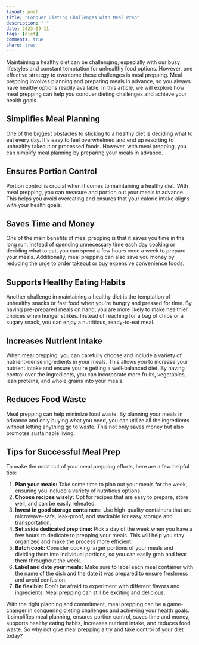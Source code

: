 ```yaml
---
layout: post
title: "Conquer Dieting Challenges with Meal Prep"
description: " "
date: 2023-09-11
tags: [diet]
comments: true
share: true
---
```


Maintaining a healthy diet can be challenging, especially with our busy lifestyles and constant temptation for unhealthy food options. However, one effective strategy to overcome these challenges is meal prepping. Meal prepping involves planning and preparing meals in advance, so you always have healthy options readily available. In this article, we will explore how meal prepping can help you conquer dieting challenges and achieve your health goals.

## Simplifies Meal Planning
One of the biggest obstacles to sticking to a healthy diet is deciding what to eat every day. It's easy to feel overwhelmed and end up resorting to unhealthy takeout or processed foods. However, with meal prepping, you can simplify meal planning by preparing your meals in advance.

## Ensures Portion Control
Portion control is crucial when it comes to maintaining a healthy diet. With meal prepping, you can measure and portion out your meals in advance. This helps you avoid overeating and ensures that your caloric intake aligns with your health goals.

## Saves Time and Money
One of the main benefits of meal prepping is that it saves you time in the long run. Instead of spending unnecessary time each day cooking or deciding what to eat, you can spend a few hours once a week to prepare your meals. Additionally, meal prepping can also save you money by reducing the urge to order takeout or buy expensive convenience foods.

## Supports Healthy Eating Habits
Another challenge in maintaining a healthy diet is the temptation of unhealthy snacks or fast food when you're hungry and pressed for time. By having pre-prepared meals on hand, you are more likely to make healthier choices when hunger strikes. Instead of reaching for a bag of chips or a sugary snack, you can enjoy a nutritious, ready-to-eat meal.

## Increases Nutrient Intake
When meal prepping, you can carefully choose and include a variety of nutrient-dense ingredients in your meals. This allows you to increase your nutrient intake and ensure you're getting a well-balanced diet. By having control over the ingredients, you can incorporate more fruits, vegetables, lean proteins, and whole grains into your meals.

## Reduces Food Waste
Meal prepping can help minimize food waste. By planning your meals in advance and only buying what you need, you can utilize all the ingredients without letting anything go to waste. This not only saves money but also promotes sustainable living.

## Tips for Successful Meal Prep
To make the most out of your meal prepping efforts, here are a few helpful tips:

1. **Plan your meals:** Take some time to plan out your meals for the week, ensuring you include a variety of nutritious options.
2. **Choose recipes wisely:** Opt for recipes that are easy to prepare, store well, and can be easily reheated.
3. **Invest in good storage containers:** Use high-quality containers that are microwave-safe, leak-proof, and stackable for easy storage and transportation.
4. **Set aside dedicated prep time:** Pick a day of the week when you have a few hours to dedicate to prepping your meals. This will help you stay organized and make the process more efficient.
5. **Batch cook:** Consider cooking larger portions of your meals and dividing them into individual portions, so you can easily grab and heat them throughout the week.
6. **Label and date your meals:** Make sure to label each meal container with the name of the dish and the date it was prepared to ensure freshness and avoid confusion.
7. **Be flexible:** Don't be afraid to experiment with different flavors and ingredients. Meal prepping can still be exciting and delicious.

With the right planning and commitment, meal prepping can be a game-changer in conquering dieting challenges and achieving your health goals. It simplifies meal planning, ensures portion control, saves time and money, supports healthy eating habits, increases nutrient intake, and reduces food waste. So why not give meal prepping a try and take control of your diet today?